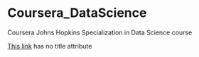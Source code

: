 # Coursera_DataScience
Coursera Johns Hopkins Specialization in Data Science course

[This link](http://example.net/) has no title attribute
